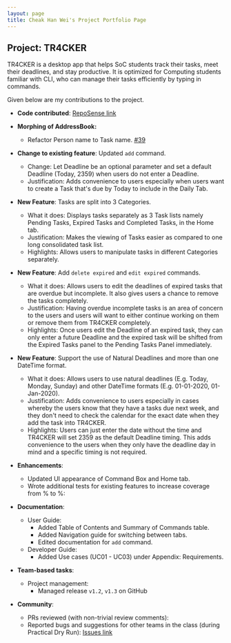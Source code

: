 ```yaml
---
layout: page
title: Cheak Han Wei's Project Portfolio Page
---
```


## Project: TR4CKER

TR4CKER is a desktop app that helps SoC students track their tasks, meet their deadlines, and stay productive. It is
optimized for Computing students familiar with CLI, who can manage their tasks efficiently by typing in commands.

Given below are my contributions to the project.

* **Code contributed**: [RepoSense link](https://nus-cs2103-ay2021s1.github.io/tp-dashboard/#breakdown=true&search=hanweic53)

* **Morphing of AddressBook:**
  * Refactor Person name to Task name. [#39](https://github.com/AY2021S1-CS2103T-T10-2/tp/pull/39)

* **Change to existing feature**: Updated `add` command.
    * Change: Let Deadline be an optional parameter and set a default Deadline (Today, 2359) when users do not enter a Deadline.
    * Justification: Adds convenience to users especially when users want to create a Task that's due by Today to include in the Daily Tab.

* **New Feature**: Tasks are split into 3 Categories.
  * What it does: Displays tasks separately as 3 Task lists namely Pending Tasks, Expired Tasks and Completed Tasks, in the Home tab.
  * Justification: Makes the viewing of Tasks easier as compared to one long consolidated task list. 
  * Highlights: Allows users to manipulate tasks in different Categories separately.

* **New Feature**: Add `delete expired` and `edit expired` commands.
  * What it does: Allows users to edit the deadlines of expired tasks that are overdue but incomplete.
   It also gives users a chance to remove the tasks completely. 
  * Justification: Having overdue incomplete tasks is an area of concern to the users and users will want to either 
  continue working on them or remove them from TR4CKER completely. 
  * Highlights: Once users edit the Deadline of an expired task, they can only enter a future Deadline and the expired task
  will be shifted from the Expired Tasks panel to the Pending Tasks Panel immediately.
      
* **New Feature**: Support the use of Natural Deadlines and more than one DateTime format.
  * What it does: Allows users to use natural deadlines (E.g. Today, Monday, Sunday) 
  and other DateTime formats (E.g. 01-01-2020, 01-Jan-2020).
  * Justification: Adds convenience to users especially in cases whereby the users know that they have a tasks due next week, and they don't
  need to check the calendar for the exact date when they add the task into TR4CKER.
  * Highlights: Users can just enter the date without the time and TR4CKER will set 2359 as the default Deadline timing.
  This adds convenience to the users when they only have the deadline day in mind and a specific timing is not required. 

* **Enhancements**:
  * Updated UI appearance of Command Box and Home tab.
  * Wrote additional tests for existing features to increase coverage from % to %:
  
* **Documentation**:
  * User Guide:
    * Added Table of Contents and Summary of Commands table.
    * Added Navigation guide for switching between tabs.
    * Edited documentation for `add` command.
  * Developer Guide:
    * Added Use cases (UC01 - UC03) under Appendix: Requirements.

* **Team-based tasks**:
  * Project management:
    * Managed release `v1.2`, `v1.3` on GitHub

* **Community**:
  * PRs reviewed (with non-trivial review comments):
  * Reported bugs and suggestions for other teams in the class (during Practical Dry Run): [Issues link](https://github.com/hanweic53/ped/issues)
